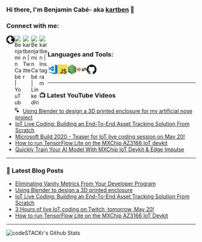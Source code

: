 ### Hi there, I'm Benjamin Cabé- aka [kartben][website] 👋

### Connect with me:

[<img align="left" alt="blog-benjamin-cabe.com" width="22px" src="https://raw.githubusercontent.com/iconic/open-iconic/master/svg/globe.svg" />][website]
[<img align="left" alt="Benjamin Cabé | YouTube" width="22px" src="https://cdn.jsdelivr.net/npm/simple-icons@v3/icons/youtube.svg" />][youtube]
[<img align="left" alt="kartben | Twitter" width="22px" src="https://cdn.jsdelivr.net/npm/simple-icons@v3/icons/twitter.svg" />][twitter]
[<img align="left" alt="Benjamin Cabé | LinkedIn" width="22px" src="https://cdn.jsdelivr.net/npm/simple-icons@v3/icons/linkedin.svg" />][linkedin]
[<img align="left" alt="kartben | Instagram" width="22px" src="https://cdn.jsdelivr.net/npm/simple-icons@v3/icons/instagram.svg" />][instagram]

<br />

### Languages and Tools:

<img align="left" alt="Visual Studio Code" width="26px" src="https://raw.githubusercontent.com/github/explore/80688e429a7d4ef2fca1e82350fe8e3517d3494d/topics/visual-studio-code/visual-studio-code.png" />
<img align="left" alt="JavaScript" width="26px" src="https://raw.githubusercontent.com/github/explore/80688e429a7d4ef2fca1e82350fe8e3517d3494d/topics/javascript/javascript.png" />
<img align="left" alt="Node.js" width="26px" src="https://raw.githubusercontent.com/github/explore/80688e429a7d4ef2fca1e82350fe8e3517d3494d/topics/nodejs/nodejs.png" />
<img align="left" alt="Git" width="26px" src="https://raw.githubusercontent.com/github/explore/80688e429a7d4ef2fca1e82350fe8e3517d3494d/topics/git/git.png" />
<img align="left" alt="GitHub" width="26px" src="https://raw.githubusercontent.com/github/explore/78df643247d429f6cc873026c0622819ad797942/topics/github/github.png" />

<br />
<br />

---

### 📺 Latest YouTube Videos
<!-- YOUTUBE:START -->
- [Using Blender to design a 3D printed enclosure for my artificial nose project](https://www.youtube.com/watch?v=k5waMykQjak)
- [IoT Live Coding: Building an End-To-End Asset Tracking Solution From Scratch](https://www.youtube.com/watch?v=3A6Lhakfyes)
- [Microsoft Build 2020 - Teaser for IoT live coding session on May 20!](https://www.youtube.com/watch?v=aY9I0Xc0sNA)
- [How to run TensorFlow Lite on the MXChip AZ3166 IoT devkit](https://www.youtube.com/watch?v=B_DcpRzkAiM)
- [Quickly Train Your AI Model With MXChip IoT Devkit & Edge Impulse](https://www.youtube.com/watch?v=Dan8TOWg30o)
<!-- YOUTUBE:END -->

---

### 📕 Latest Blog Posts
<!-- BLOG-POST-LIST:START -->
- [Eliminating Vanity Metrics From Your Developer Program](http://feedproxy.google.com/~r/benjamin-cabe_en/~3/lr0ej6jJbDg/eliminating-vanity-metrics-from-your-developer-program)
- [Using Blender to design a 3D printed enclosure](http://feedproxy.google.com/~r/benjamin-cabe_en/~3/N-DPUWLEV1o/using-blender-to-design-a-3d-printed-enclosure)
- [IoT Live Coding: Building an End-To-End Asset Tracking Solution From Scratch](http://feedproxy.google.com/~r/benjamin-cabe_en/~3/3lyww1Y2H0g/iot-live-coding-building-an-end-to-end-asset-tracking-solution-from-scratch)
- [3 Hours of live IoT coding on Twitch, tomorrow, May 20!](http://feedproxy.google.com/~r/benjamin-cabe_en/~3/HSzYEzWI94g/3-hours-of-live-iot-coding-on-twitch-tomorrow-may-20)
- [How to run TensorFlow Lite on the MXChip AZ3166 IoT Devkit](http://feedproxy.google.com/~r/benjamin-cabe_en/~3/6p7Akio-9XE/how-to-run-tensorflow-lite-on-the-mxchip-az3166-iot-devkit)
<!-- BLOG-POST-LIST:END -->

---

<img align="left" alt="codeSTACKr's Github Stats" src="https://github-readme-stats.vercel.app/api?username=kartben&show_icons=true&hide_border=true" />

[website]: https://blog.benjamin-cabe.com
[twitter]: https://twitter.com/kartben
[youtube]: https://www.youtube.com/benjamincabe
[instagram]: https://instagram.com/kartben
[linkedin]: https://linkedin.com/in/benjamincabe
